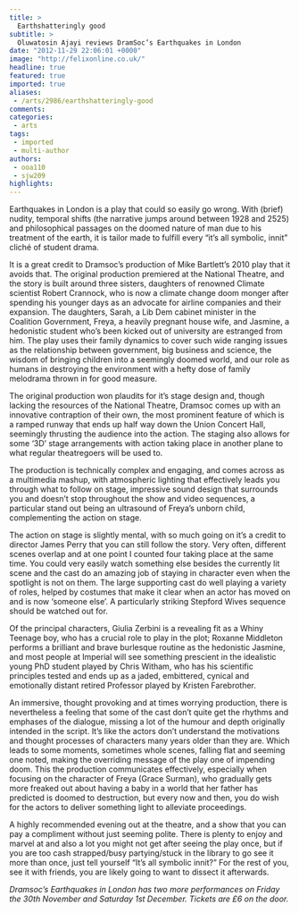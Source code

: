 ```yaml
---
title: >
  Earthshatteringly good
subtitle: >
  Oluwatosin Ajayi reviews DramSoc’s Earthquakes in London
date: "2012-11-29 22:06:01 +0000"
image: "http://felixonline.co.uk/"
headline: true
featured: true
imported: true
aliases:
 - /arts/2986/earthshatteringly-good
comments:
categories:
 - arts
tags:
 - imported
 - multi-author
authors:
 - ooa110
 - sjw209
highlights:
---
```


Earthquakes in London is a play that could so easily go wrong. With (brief) nudity, temporal shifts (the narrative jumps around between 1928 and 2525) and philosophical passages on the doomed nature of man due to his treatment of the earth, it is tailor made to fulfill every “it’s all symbolic, innit” cliché of student drama.

It is a great credit to Dramsoc’s production of Mike Bartlett’s 2010 play that it avoids that. The original production premiered at the National Theatre, and the story is built around three sisters, daughters of renowned Climate scientist Robert Crannock, who is now a climate change doom monger after spending his younger days as an advocate for airline companies and their expansion. The daughters, Sarah, a Lib Dem cabinet minister in the Coalition Government, Freya, a heavily pregnant house wife, and Jasmine, a hedonistic student who’s been kicked out of university are estranged from him. The play uses their family dynamics to cover such wide ranging issues as the relationship between government, big business and science, the wisdom of bringing children into a seemingly doomed world, and our role as humans in destroying the environment with a hefty dose of family melodrama thrown in for good measure.

The original production won plaudits for it’s stage design and, though lacking the resources of the National Theatre, Dramsoc comes up with an innovative contraption of their own, the most prominent feature of which is a ramped runway that ends up half way down the Union Concert Hall, seemingly thrusting the audience into the action. The staging also allows for some ‘3D’ stage arrangements with action taking place in another plane to what regular theatregoers will be used to.

The production is technically complex and engaging, and comes across as a multimedia mashup, with atmospheric lighting that effectively leads you through what to follow on stage, impressive sound design that surrounds you and doesn’t stop throughout the show and video sequences, a particular stand out being an ultrasound of Freya’s unborn child, complementing the action on stage.

The action on stage is slightly mental, with so much going on it’s a credit to director James Perry that you can still follow the story. Very often, different scenes overlap and at one point I counted four taking place at the same time. You could very easily watch something else besides the currently lit scene and the cast do an amazing job of staying in character even when the spotlight is not on them.
 The large supporting cast do well playing a variety of roles, helped by costumes that make it clear when an actor has moved on and is now ‘someone else’. A particularly striking Stepford Wives sequence should be watched out for.

Of the principal characters, Giulia Zerbini is a revealing fit as a Whiny Teenage boy, who has a crucial role to play in the plot; Roxanne Middleton performs a brilliant and brave burlesque routine as the hedonistic Jasmine, and most people at Imperial will see something prescient in the idealistic young PhD student played by Chris Witham, who has his scientific principles tested and ends up as a jaded, embittered, cynical and emotionally distant retired Professor played by Kristen Farebrother.

An immersive, thought provoking and at times worrying production, there is nevertheless a feeling that some of the cast don’t quite get the rhythms and emphases of the dialogue, missing a lot of the humour and depth originally intended in the script. It’s like the actors don’t understand the motivations and thought processes of characters many years older than they are. Which leads to some moments, sometimes whole scenes, falling flat and seeming one noted, making the overriding message of the play one of impending doom. This the production communicates effectively, especially when focusing on the character of Freya (Grace Surman), who gradually gets more freaked out about having a baby in a world that her father has predicted is doomed to destruction, but every now and then, you do wish for the actors to deliver something light to alleviate proceedings.

A highly recommended evening out at the theatre, and a show that you can pay a compliment without just seeming polite. There is plenty to enjoy and marvel at and also a lot you might not get after seeing the play once, but if you are too cash strapped/busy partying/stuck in the library to go see it more than once, just tell yourself “It’s all symbolic innit?” For the rest of you, see it with friends, you are likely going to want to dissect it afterwards.

_Dramsoc’s Earthquakes in London has two more performances on Friday the 30th November and Saturday 1st December. Tickets are £6 on the door._
